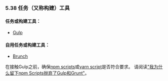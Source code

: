 ### 5.38 任务（又称构建）工具

#### 任务或构建工具：

* [Gulp](http://gulpjs.com/)

#### 自用任务或构建工具：

* [Brunch](http://brunch.io/)

<!-- Before reaching for Gulp make sure npm scripts or yarn script won't fit the bill. Read, "Why I Left Gulp and Grunt for npm Scripts". -->

在接触Gulp之前，确保[npm scripts](https://docs.npmjs.com/misc/scripts)或[yarn script](https://yarnpkg.com/en/docs/package-json#toc-scripts)是否符合要求。 请阅读["我为什么留下npm Scripts抛弃了Gulp和Grunt"](https://medium.freecodecamp.com/why-i-left-gulp-and-grunt-for-npm-scripts-3d6853dd22b8#.nw3huib54)。